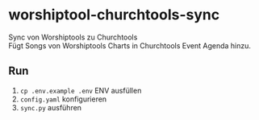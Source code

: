 # worshiptool-churchtools-sync

Sync von Worshiptools zu Churchtools  
Fügt Songs von Worshiptools Charts in Churchtools Event Agenda hinzu.

## Run

1. `cp .env.example .env` ENV ausfüllen
2. `config.yaml` konfigurieren
3. `sync.py` ausführen
